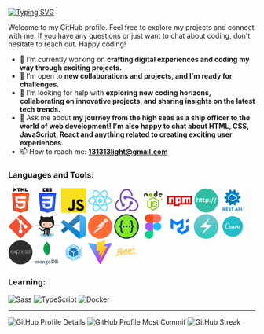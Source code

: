 <a href="https://github.com/LIGHT131313"><img src="https://readme-typing-svg.herokuapp.com?font=Fira+Code&pause=1000&color=00F760&random=false&width=435&lines=Hi+there%2C+I'm+%40LIGHT131313" alt="Typing SVG" /></a>

Welcome to my GitHub profile. Feel free to explore my projects and connect with me. If you have any questions or just want to chat about coding, don't hesitate to reach out. Happy coding!

- 🔭 I’m currently working on **crafting digital experiences and coding my way through exciting projects.**
- 👯 I’m open to **new collaborations and projects, and I'm ready for challenges.**
- 🤔 I’m looking for help with **exploring new coding horizons, collaborating on innovative projects, and sharing insights on the latest tech trends.**
- 💬 Ask me about **my journey from the high seas as a ship officer to the world of web development! I'm also happy to chat about HTML, CSS, JavaScript, React and anything related to creating exciting user experiences.**
- 📫 How to reach me: **131313light@gmail.com**

### Languages and Tools:

<div>
	<img width="50" src="./image/html.png" alt="HTML" title="HTML"/>
	<img width="50" src="./image/css.png" alt="CSS" title="CSS"/>
	<img width="50" src="./image/js.png" alt="JavaScript" title="JavaScript"/>
	<img width="50" src="./image/react.png" alt="React" title="React"/>
	<img width="50" src="./image/redux.png" alt="Redux" title="Redux"/>
	<img width="50" src="./image/nodejs.png" alt="Node.js" title="Node.js"/>
	<img width="50" src="./image/npm.png" alt="npm" title="npm"/>
	<img width="50" src="./image/http.png" alt="HTTP" title="HTTP"/>
	<img width="50" src="./image/restapi.png" alt="REST" title="REST"/>
	<img width="50" src="./image/git.png" alt="Git" title="Git"/>
	<img width="50" src="./image/github.png" alt="GitHub" title="GitHub"/>
	<img width="50" src="./image/vscode.png" alt="Visual Studio Code" title="Visual Studio Code"/>
	<img width="50" src="./image/postman.png" alt="Postman" title="Postman"/>
	<img width="50" src="./image/swagger.png" alt="Swagger" title="Swagger"/>
	<img width="50" src="./image/figma.png" alt="Figma" title="Figma"/>
	<img width="50" src="./image/mui.png" alt="Material UI" title="Material UI"/>
	<img width="50" src="./image/chakraui.png" alt="Chakra UI" title="Chakra UI"/>
	<img width="50" src="./image/canva.png" alt="Canva" title="Canva"/>
	<img width="50" src="./image/express.png" alt="Express" title="Express"/>
	<img width="50" src="./image/mongodb.png" alt="mongoDB" title="mongoDB"/>
	<img width="50" src="./image/webpack.png" alt="webpack" title="webpack"/>
	<img width="50" src="./image/vite.png" alt="Vite" title="Vite"/>
	<img width="50" src="./image/babel.png" alt="Babel" title="Babel"/>
</div>

### Learning:

<div>
	<img width="50" src="https://user-images.githubusercontent.com/25181517/192158956-48192682-23d5-4bfc-9dfb-6511ade346bc.png" alt="Sass" title="Sass"/>
	<img width="50" src="https://user-images.githubusercontent.com/25181517/183890598-19a0ac2d-e88a-4005-a8df-1ee36782fde1.png" alt="TypeScript" title="TypeScript"/>
    <img width="50" src="https://user-images.githubusercontent.com/25181517/117207330-263ba280-adf4-11eb-9b97-0ac5b40bc3be.png" alt="Docker" title="Docker"/>
</div>

---

<img src="http://github-profile-summary-cards.vercel.app/api/cards/profile-details?username=LIGHT131313&theme=blue_green" alt="GitHub Profile Details" />
<!-- ![](http://github-profile-summary-cards.vercel.app/api/cards/profile-details?username=LIGHT131313&theme=blue_green) -->
<!-- ![](http://github-profile-summary-cards.vercel.app/api/cards/most-commit-language?username=LIGHT131313&theme=blue_green)  -->
<img src="http://github-profile-summary-cards.vercel.app/api/cards/most-commit-language?username=LIGHT131313&theme=blue_green" alt="GitHub Profile Most Commit" />
<img src="https://streak-stats.demolab.com?user=LIGHT131313&theme=blue-green&hide_border=true" alt="GitHub Streak" />
